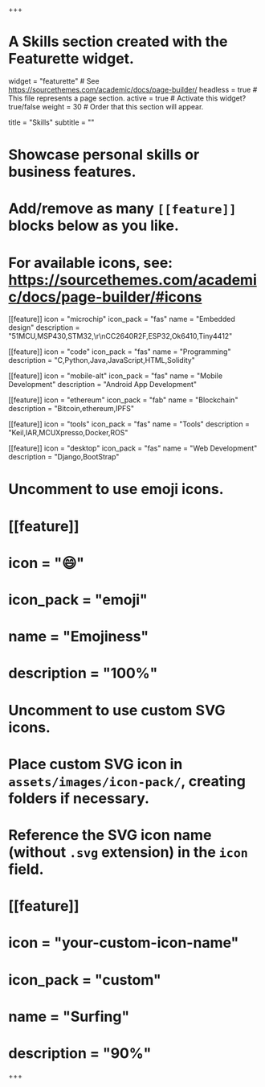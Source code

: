 +++
# A Skills section created with the Featurette widget.
widget = "featurette"  # See https://sourcethemes.com/academic/docs/page-builder/
headless = true  # This file represents a page section.
active = true  # Activate this widget? true/false
weight = 30  # Order that this section will appear.

title = "Skills"
subtitle = ""

# Showcase personal skills or business features.
# 
# Add/remove as many `[[feature]]` blocks below as you like.
# 
# For available icons, see: https://sourcethemes.com/academic/docs/page-builder/#icons
[[feature]]
  icon = "microchip"
  icon_pack = "fas"
  name = "Embedded design"
  description = "51MCU,MSP430,STM32,\r\nCC2640R2F,ESP32,Ok6410,Tiny4412"

[[feature]]
  icon = "code"
  icon_pack = "fas"
  name = "Programming"
  description = "C,Python,Java,JavaScript,HTML,Solidity"

[[feature]]
  icon = "mobile-alt"
  icon_pack = "fas"
  name = "Mobile Development"
  description = "Android App Development"

[[feature]]
  icon = "ethereum"
  icon_pack = "fab"
  name = "Blockchain"
  description = "Bitcoin,ethereum,IPFS"
  
[[feature]]
  icon = "tools"
  icon_pack = "fas"
  name = "Tools"
  description = "Keil,IAR,MCUXpresso,Docker,ROS"  

[[feature]]
  icon = "desktop"
  icon_pack = "fas"
  name = "Web Development"
  description = "Django,BootStrap"  


# Uncomment to use emoji icons.
# [[feature]]
#  icon = ":smile:"
#  icon_pack = "emoji"
#  name = "Emojiness"
#  description = "100%"  

# Uncomment to use custom SVG icons.
# Place custom SVG icon in `assets/images/icon-pack/`, creating folders if necessary.
# Reference the SVG icon name (without `.svg` extension) in the `icon` field.
# [[feature]]
#  icon = "your-custom-icon-name"
#  icon_pack = "custom"
#  name = "Surfing"
#  description = "90%"

+++
